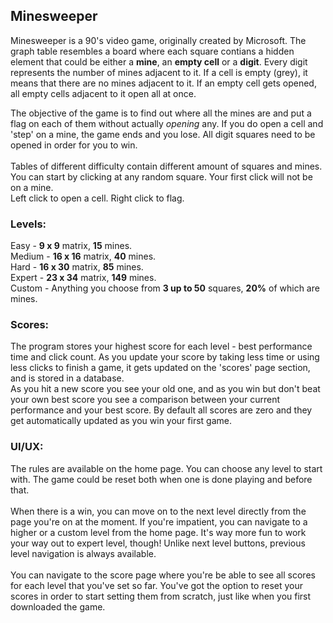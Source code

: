 <h2>
  Minesweeper
</h2>
Minesweeper is a 90's video game, originally created by Microsoft. The graph table resembles a board where each square contians a hidden element that could be either a <b>mine</b>,
an <b>empty cell</b> or a <b>digit</b>. Every digit represents the number of mines adjacent to it. If a cell is empty (grey), it means that there are no mines adjacent to it. If an empty cell gets opened, all empty cells adjacent to it open all at once.<br>

The objective of the game is to find out where all the mines are and put a flag on each of them without actually _opening_ any. If you do open a cell and 'step' on a mine, the game ends and you lose.
All digit squares need to be opened in order for you to win. <br> <br>
Tables of different difficulty contain different amount of squares and mines.
You can start by clicking at any random square. Your first click will not be on a mine. <br>
Left click to open a cell. Right click to flag.

<h3>
  Levels:
</h3>
Easy - <b>9 x 9</b> matrix, <b>15</b> mines. <br>
Medium - <b>16 x 16</b> matrix, <b>40</b> mines. <br>
Hard - <b>16 x 30</b> matrix, <b>85</b> mines. <br>
Expert - <b>23 x 34</b> matrix, <b>149</b> mines. <br>
Custom - Anything you choose from <b>3 up to 50</b> squares, <b>20%</b> of which are mines. <br> 

<h3>
  Scores:
</h3>
The program stores your highest score for each level - best performance time and click count.
As you update your score by taking less time or using less clicks to finish a game, it gets 
updated on the 'scores' page section, and is stored in a database. <br>
As you hit a new score you see
your old one, and as you win but don't beat your own best score you see a comparison 
between your current performance and your best score. By default all scores are zero and they 
get automatically updated as you win your first game. <br> 

<h3>
  UI/UX:
</h3>
The rules are available on the home page. You can choose any level to start with.
The game could be reset both when one is done playing and before that. <br><br> When there is a win, you can move on to the next
level directly from the page you're on at the moment. If you're impatient, you can navigate to a higher or 
a custom level from the home page. It's way more fun to work your way out to expert
level, though!
Unlike next level buttons, previous level navigation is always available. <br><br>
You can navigate to the score page where you're be able to see all scores for each level that you've set so far. You've got the option to reset your scores in order to start setting them from scratch, just like when you first downloaded the game. <br>
